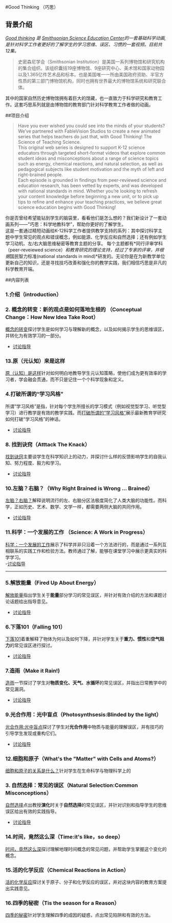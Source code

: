 #Good Thinking （巧思） 

## 背景介绍  

*[Good thinking](https://ssec.si.edu/goodthinking) 是 [Smithsonian Science Education Center](https://ssec.si.edu/)的一套基础科学动画,是针对科学工作者更好的了解学生的学习思维、误区、习惯的一套视频。目前共12集。*  
> 史密森尼学会（Smithsonian Institution）是美国一系列博物馆和研究机构的集合组织。该组织囊括19座博物馆、9座研究中心、美术馆和国家动物园以及1.365亿件艺术品和标本。也是美国唯一一所由美国政府资助、半官方性质的第三部门博物馆机构，同时也拥有世界最大的博物馆系统和研究联合体。  

其中的国家自然历史博物馆拥有着巨大的馆藏，也一直致力于科学研究和教育工作。这套巧思系列就是由博物馆的教育部门针对科学教育工作者做的动画。

##项目介绍

> Have you ever wished you could see into the minds of your students? We’ve partnered with FableVision Studios to create a new animated series that helps teachers do just that, with Good Thinking! The Science of Teaching Science.  
This original web series is designed to support K-12 science educators through targeted short-format videos that explore common student ideas and misconceptions about a range of science topics such as energy, chemical reactions, and natural selection, as well as pedagogical subjects like student motivation and the myth of left and right-brained people.  
Each episode is grounded in findings from peer-reviewed science and education research, has been vetted by experts, and was developed with national standards in mind. Whether you’re looking to refresh your content knowledge before beginning a new unit, or to pick up tips to refine and enhance your teaching practices, we believe great science education begins with Good Thinking!

你是否曾经希望能钻到学生的脑袋里，看看他们是怎么想的？我们新设计了一套动画系列——"巧思：科学地教科学"，帮助你更好的了解学生。  
这是一套通过精短动画给K-12科学工作者提供教学支持的系列：其中探讨科学主题中学生常见的观点和错误概念，例如能源、化学反应和自然选择；还有例如学生学习动机、左/右大脑思维秘密等教育主题的分享。
每个主题都有*同行评审学科（peer-reveiewed science）*和教育研究的理论支持，经过了专家的评审，并根据*国民智力标准(national standards in mind)*研发的。无论你是在为新教学单位更新自己的知识，还是寻找技巧改善和强化你的教学实践，我们相信巧思是非凡的科学教育开端。

##内容列表  

### 1.介绍（introduction）
### 2. 概念的转变：新的观点是如何落地生根的 （Conceptual Change：How New Idea Take Root）  
[概念的转变](https://ssec.si.edu/conceptual-change-how-new-ideas-take-root)探讨学生是如何学习与理解新的概念，以及如何揭示学生的思维误区，并转化为有效学习的一部分。  
- [讨论指导](https://ssec.si.edu/sites/default/files/GT_PD_101_Conceptual%20Change.pdf)  

### 13.原（元认知）来是这样  
[原（认知）是这样](https://ssec.si.edu/that%E2%80%99s-so-metacognitive)针对如何明白地教导学生元认知策略，使他们成为更有效率的学习者，学会融会贯通，而不只是记住一个个科学现象和定义。

### 4.打破所谓的“学习风格”  
所谓“学习风格”是指，针对每个学生所擅长的学习模式（例如视觉型学习、听觉型学习）进行教学是有效的教学实践。而[打破所谓的“学习风格”](https://ssec.si.edu/sending-learning-styles-out-style)展示最新教育学研究如何打破“学习风格”的神话。  
- [讨论指导](https://ssec.si.edu/sites/default/files/GT_PD_103_Learning%20Styles.pdf)  

### 8. 找到诀窍（Atttack The Knack）  
[找到诀窍](https://ssec.si.edu/attack-knack)主要谈学生在科学知识上的动力，并探讨什么样的反馈影响学生的自我认知、努力程度、毅力和学习。  
- [讨论指导](https://ssec.si.edu/sites/default/files/GT_PD_107_Attack%20the%20Knack.pdf)

### 10.左脑？右脑？（Why Right Brained is Wrong ... Brained）  
[左脑？右脑？](https://ssec.si.edu/why-right-brained-wrong%E2%80%A6brained)解释说明流行的左、右脑分区法极度简化了人类大脑的功能性。而科学，正如历史、艺术、数学、文学一样，都需要两侧大脑的共同作用。  
- [讨论指导](https://ssec.si.edu/sites/default/files/GT_PD_109_Left%20Brain%20Right%20Brain.pdf)

### 11.科学：一个发展的工作 （Science: A Work in Progress） 
[科学：一个发展的工作](https://ssec.si.edu/science-work-progress)展示了科学并非只沿着一个方法进行的，而是通过一系列互相联系的实践工作和检验方法。教师通过了解，能够在课堂学习中展示更真实的科学学习。  
-[讨论指导](https://ssec.si.edu/sites/default/files/GT_PD_110_Science%20a%20Work%20in%20Progress.pdf)

---

### 5.解放能量（Fired Up About Energy）
[解放能量](https://ssec.si.edu/fired-about-energy)指出学生关于**能量**部分学习的常见误区，并针对有效介绍的方法和课题讨论话题给出指导意见。  
- [讨论指导](https://ssec.si.edu/sites/default/files/GT_PD_104_Energy.pdf)  

### 6.下落101（Falling 101）  
[下落101](https://ssec.si.edu/falling-101)着重解释了物体为何以及如何下降，并针对学生关于**重力、惯性**和**空气阻力**的常见误区进行探讨。  
- [讨论指导](https://ssec.si.edu/sites/default/files/GT_PD_105_Falling%20101.pdf)  

### 7.造雨（Make it Rain!)  
[造雨](https://ssec.si.edu/make-it-rain)一节探讨了学生对**物质变化、天气、水循环**的常见误区，并指出日常教学中的常见漏洞。
- [讨论指导](https://ssec.si.edu/sites/default/files/GT_PD_106_Make%20it%20Rain.pdf)


### 9.光合作用：光中盲点（Photosynthsesis:Blinded by the light）  
[光合作用:光中盲点](https://ssec.si.edu/photosynthesis-blinded-light)探讨了学生对**光合作用**中物质与能量的理解误区，并有技巧的引导学生发现或重构它们。  
- [讨论指导](https://ssec.si.edu/sites/default/files/GT_PD_108_Photosynthesis.pdf)



### 12.细胞和原子（What's the "Matter" with Cells and Atoms?）  
[细胞和原子的关系是什么？](https://ssec.si.edu/what%E2%80%99s-%E2%80%9Cmatter%E2%80%9D-cells-and-atoms)针对学生在生命科学与物理科学上的
[]()
### 3. 自然选择：常见的误区（Natural Selection:Common Misconceptions）  
[自然选择](https://ssec.si.edu/natural-selection-common-misconceptions)点出教授**演化**时关于**自然选择**的常见误区，并针对识别和指导学生的思维误区给出有效的实践指导。  
- [讨论指导](https://ssec.si.edu/sites/default/files/GT_PD_102_Natural%20Selection.pdf)  



### 14.时间，竟然这么深（Time:it's like，so deep）  
[时间，竟然这么深]()探讨理解地理时间概念的常见问题，并帮助学生掌握这个变化的概念。


### 15.活的化学反应（Chemical Reactions in Action）  
[活的化学反应](https://ssec.si.edu/chemical-reactions-action)探讨关于原子、分子和化学反应的误区，并对这块内容的教育方案提出实践意见。


### 16.四季的秘密（Tis the season for a Reason）
[四季的秘密](https://ssec.si.edu/%E2%80%98tis-season-reason)针对学生理解四季的成因的疑惑，点出常见陷阱和有效的方法。
